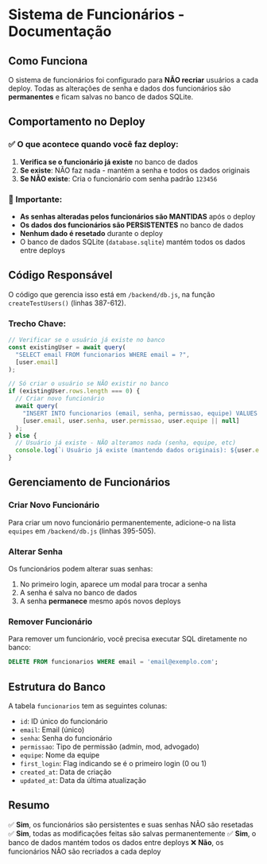 # Sistema de Funcionários - Documentação

## Como Funciona

O sistema de funcionários foi configurado para **NÃO recriar** usuários a cada deploy. Todas as alterações de senha e dados dos funcionários são **permanentes** e ficam salvas no banco de dados SQLite.

## Comportamento no Deploy

### ✅ O que acontece quando você faz deploy:

1. **Verifica se o funcionário já existe** no banco de dados
2. **Se existe**: NÃO faz nada - mantém a senha e todos os dados originais
3. **Se NÃO existe**: Cria o funcionário com senha padrão `123456`

### 📝 Importante:

- **As senhas alteradas pelos funcionários são MANTIDAS** após o deploy
- **Os dados dos funcionários são PERSISTENTES** no banco de dados
- **Nenhum dado é resetado** durante o deploy
- O banco de dados SQLite (`database.sqlite`) mantém todos os dados entre deploys

## Código Responsável

O código que gerencia isso está em `/backend/db.js`, na função `createTestUsers()` (linhas 387-612).

### Trecho Chave:

```javascript
// Verificar se o usuário já existe no banco
const existingUser = await query(
  "SELECT email FROM funcionarios WHERE email = ?",
  [user.email]
);

// Só criar o usuário se NÃO existir no banco
if (existingUser.rows.length === 0) {
  // Criar novo funcionário
  await query(
    "INSERT INTO funcionarios (email, senha, permissao, equipe) VALUES (?, ?, ?, ?)",
    [user.email, user.senha, user.permissao, user.equipe || null]
  );
} else {
  // Usuário já existe - NÃO alteramos nada (senha, equipe, etc)
  console.log(`ℹ️ Usuário já existe (mantendo dados originais): ${user.email}`);
}
```

## Gerenciamento de Funcionários

### Criar Novo Funcionário

Para criar um novo funcionário permanentemente, adicione-o na lista `equipes` em `/backend/db.js` (linhas 395-505).

### Alterar Senha

Os funcionários podem alterar suas senhas:
1. No primeiro login, aparece um modal para trocar a senha
2. A senha é salva no banco de dados
3. A senha **permanece** mesmo após novos deploys

### Remover Funcionário

Para remover um funcionário, você precisa executar SQL diretamente no banco:
```sql
DELETE FROM funcionarios WHERE email = 'email@exemplo.com';
```

## Estrutura do Banco

A tabela `funcionarios` tem as seguintes colunas:
- `id`: ID único do funcionário
- `email`: Email (único)
- `senha`: Senha do funcionário
- `permissao`: Tipo de permissão (admin, mod, advogado)
- `equipe`: Nome da equipe
- `first_login`: Flag indicando se é o primeiro login (0 ou 1)
- `created_at`: Data de criação
- `updated_at`: Data da última atualização

## Resumo

✅ **Sim**, os funcionários são persistentes e suas senhas NÃO são resetadas
✅ **Sim**, todas as modificações feitas são salvas permanentemente
✅ **Sim**, o banco de dados mantém todos os dados entre deploys
❌ **Não**, os funcionários NÃO são recriados a cada deploy
